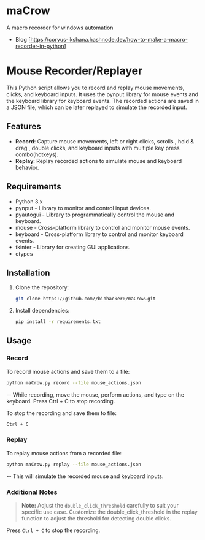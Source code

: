 # maCrow
A macro recorder for windows automation

- Blog [https://corvus-ikshana.hashnode.dev/how-to-make-a-macro-recorder-in-python]

# Mouse Recorder/Replayer

This Python script allows you to record and replay mouse movements, clicks, and keyboard inputs. It uses the pynput library for mouse events and the keyboard library for keyboard events. The recorded actions are saved in a JSON file, which can be later replayed to simulate the recorded input.

## Features

- **Record**: Capture mouse movements, left or right clicks, scrolls , hold & drag , double clicks, and keyboard inputs with multiple key press combo(hotkeys).
- **Replay**: Replay recorded actions to simulate mouse and keyboard behavior.

## Requirements

- Python 3.x
- pynput    - Library to monitor and control input devices.
- pyautogui - Library to programmatically control the mouse and keyboard.
- mouse     - Cross-platform library to control and monitor mouse events.
- keyboard  - Cross-platform library to control and monitor keyboard events.
- tkinter   - Library for creating GUI applications.
- ctypes

## Installation

1. Clone the repository:

   ```bash
   git clone https://github.com//biohacker0/maCrow.git
   ```

2. Install dependencies:

   ```bash
   pip install -r requirements.txt
   ```

## Usage

### Record

To record mouse actions and save them to a file:

```bash
python maCrow.py record --file mouse_actions.json
```

-- While recording, move the mouse, perform actions, and type on the keyboard. Press Ctrl + C to stop recording.

To stop the recording and save them to file:

```bash
Ctrl + C
```

### Replay

To replay mouse actions from a recorded file:

```bash
python maCrow.py replay --file mouse_actions.json
```

-- This will simulate the recorded mouse and keyboard inputs.


### Additional Notes

> **Note:** Adjust the `double_click_threshold` carefully to suit your specific use case.
Customize the double_click_threshold in the replay function to adjust the threshold for detecting double clicks.

Press `Ctrl + C` to stop the recording.




